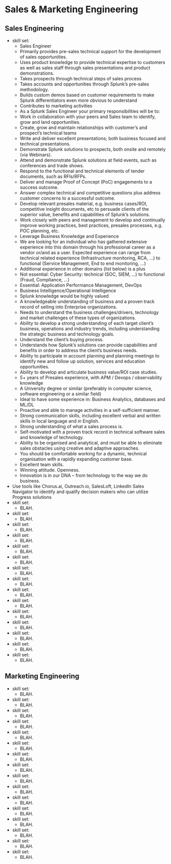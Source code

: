 #	Sales & Marketing Engineering



##	Sales Engineering


+ skill set:
	- Sales Engineer
	- Primarily provides pre-sales technical support for the development of sales opportunities.
	- Uses product knowledge to provide technical expertise to customers as well as sales staff through sales presentations and product demonstrations.
	- Takes prospects through technical steps of sales process
	- Takes accounts and opportunities through Splunk’s pre-sales methodology.
	- Builds custom demos based on customer requirements to make Splunk differentiators even more obvious to understand
	- Contributes to marketing activities
	- As a Splunk Sales Engineer your primary responsibilities will be to:
	- Work in collaboration with your peers and Sales team to identify, grow and land opportunities.
	- Create, grow and maintain relationships with customer’s and prospect’s technical teams
	- Write and deliver excellent presentations; both business focused and technical presentations.
	- Demonstrate Splunk solutions to prospects, both onsite and remotely (via Webinars).
	- Attend and demonstrate Splunk solutions at field events, such as conferences and trade shows.
	- Respond to the functional and technical elements of tender documents, such as RFIs/RFPs.
	- Deliver and manage Proof of Concept (PoC) engagements to a success outcome.
	- Answer complex technical and competitive questions plus address customer concerns to a successful outcome.
	- Develop relevant presales material, e.g. business cases/ROI, competitive insight documents, etc to persuade clients of the superior value, benefits and capabilities of Splunk’s solutions.
	- Work closely with peers and management to develop and continually improve working practices, best practices, presales processes, e.g. POC planning, etc.
	- Leverage Business Knowledge and Experience
	- We are looking for an individual who has gathered extensive experience into this domain through his professional career as a vendor or/and as a user. Expected experience can range from technical related experience (Infrastructure monitoring, RCA, …) to functional (Service Management, End to end monitoring, …)
	- Additional experience in other domains (list below) is a plus
	- Not essential: Cyber Security: technical (SOC, SIEM, …) to functional (Fraud, Compliance, …)
	- Essential: Application Performance Management, DevOps
	- Business Intelligence/Operational Intelligence
	- Splunk knowledge would be highly valued
	- A knowledgeable understanding of business and a proven track record of selling into Enterprise organizations.
	- Needs to understand the business challenges/drivers, technology and market challenges of these types of organizations.
	- Ability to develop a strong understanding of each target client’s business, operations and industry trends, including understanding the strategic business and technology goals.
	- Understand the client’s buying process.
	- Understands how Splunk’s solutions can provide capabilities and benefits in order to address the client’s business needs.
	- Ability to participate in account planning and planning meetings to identify new and follow up solution, services and education opportunities.
	- Ability to develop and articulate business value/ROI case studies.
	- 5+ years of Presales experience, with APM / Devops / observability knowledge
	- A University degree or similar (preferably in computer science, software engineering or a similar field)
	- Ideal to have some experience in: Business Analytics, databases and ML/DL 
	- Proactive and able to manage activities in a self-sufficient manner.
	- Strong communication skills, including excellent verbal and written skills in local language and in English.
	- Strong understanding of what a sales process is.
	- Self-motivated with a proven track record in technical software sales and knowledge of technology.
	- Ability to be organised and analytical, and must be able to eliminate sales obstacles using creative and adaptive approaches.
	- You should be comfortable working for a dynamic, technical organisation with a rapidly expanding customer base.
	- Excellent team skills.
	- Winning attitude. Openness.
	- Innovation is in our DNA – from technology to the way we do business.
+ Use tools like Chorus.ai, Outreach.io, SalesLoft, LinkedIn Sales Navigator to identify and qualify decision makers who can utilize Progress solutions
+ skill set:
	- BLAH.
+ skill set:
	- BLAH.
+ skill set:
	- BLAH.
+ skill set:
	- BLAH.
+ skill set:
	- BLAH.
+ skill set:
	- BLAH.
+ skill set:
	- BLAH.
+ skill set:
	- BLAH.
+ skill set:
	- BLAH.
+ skill set:
	- BLAH.
+ skill set:
	- BLAH.
+ skill set:
	- BLAH.
+ skill set:
	- BLAH.
+ skill set:
	- BLAH.
+ skill set:
	- BLAH.

















##	Marketing Engineering


+ skill set:
	- BLAH.
+ skill set:
	- BLAH.
+ skill set:
	- BLAH.
+ skill set:
	- BLAH.
+ skill set:
	- BLAH.
+ skill set:
	- BLAH.
+ skill set:
	- BLAH.
+ skill set:
	- BLAH.
+ skill set:
	- BLAH.
+ skill set:
	- BLAH.
+ skill set:
	- BLAH.
+ skill set:
	- BLAH.
+ skill set:
	- BLAH.
+ skill set:
	- BLAH.
+ skill set:
	- BLAH.
+ skill set:
	- BLAH.

















